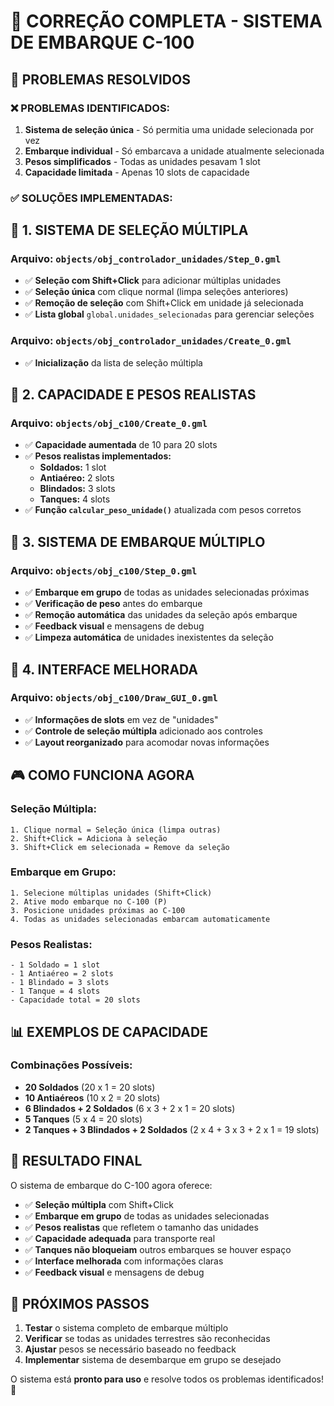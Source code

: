 # 🚁 CORREÇÃO COMPLETA - SISTEMA DE EMBARQUE C-100

## 🎯 **PROBLEMAS RESOLVIDOS**

### **❌ PROBLEMAS IDENTIFICADOS:**
1. **Sistema de seleção única** - Só permitia uma unidade selecionada por vez
2. **Embarque individual** - Só embarcava a unidade atualmente selecionada
3. **Pesos simplificados** - Todas as unidades pesavam 1 slot
4. **Capacidade limitada** - Apenas 10 slots de capacidade

### **✅ SOLUÇÕES IMPLEMENTADAS:**

## 🔧 **1. SISTEMA DE SELEÇÃO MÚLTIPLA**

### **Arquivo:** `objects/obj_controlador_unidades/Step_0.gml`
- ✅ **Seleção com Shift+Click** para adicionar múltiplas unidades
- ✅ **Seleção única** com clique normal (limpa seleções anteriores)
- ✅ **Remoção de seleção** com Shift+Click em unidade já selecionada
- ✅ **Lista global** `global.unidades_selecionadas` para gerenciar seleções

### **Arquivo:** `objects/obj_controlador_unidades/Create_0.gml`
- ✅ **Inicialização** da lista de seleção múltipla

## 🔧 **2. CAPACIDADE E PESOS REALISTAS**

### **Arquivo:** `objects/obj_c100/Create_0.gml`
- ✅ **Capacidade aumentada** de 10 para 20 slots
- ✅ **Pesos realistas implementados:**
  - **Soldados:** 1 slot
  - **Antiaéreo:** 2 slots  
  - **Blindados:** 3 slots
  - **Tanques:** 4 slots
- ✅ **Função `calcular_peso_unidade()`** atualizada com pesos corretos

## 🔧 **3. SISTEMA DE EMBARQUE MÚLTIPLO**

### **Arquivo:** `objects/obj_c100/Step_0.gml`
- ✅ **Embarque em grupo** de todas as unidades selecionadas próximas
- ✅ **Verificação de peso** antes do embarque
- ✅ **Remoção automática** das unidades da seleção após embarque
- ✅ **Feedback visual** e mensagens de debug
- ✅ **Limpeza automática** de unidades inexistentes da seleção

## 🔧 **4. INTERFACE MELHORADA**

### **Arquivo:** `objects/obj_c100/Draw_GUI_0.gml`
- ✅ **Informações de slots** em vez de "unidades"
- ✅ **Controle de seleção múltipla** adicionado aos controles
- ✅ **Layout reorganizado** para acomodar novas informações

## 🎮 **COMO FUNCIONA AGORA**

### **Seleção Múltipla:**
```
1. Clique normal = Seleção única (limpa outras)
2. Shift+Click = Adiciona à seleção
3. Shift+Click em selecionada = Remove da seleção
```

### **Embarque em Grupo:**
```
1. Selecione múltiplas unidades (Shift+Click)
2. Ative modo embarque no C-100 (P)
3. Posicione unidades próximas ao C-100
4. Todas as unidades selecionadas embarcam automaticamente
```

### **Pesos Realistas:**
```
- 1 Soldado = 1 slot
- 1 Antiaéreo = 2 slots
- 1 Blindado = 3 slots  
- 1 Tanque = 4 slots
- Capacidade total = 20 slots
```

## 📊 **EXEMPLOS DE CAPACIDADE**

### **Combinações Possíveis:**
- **20 Soldados** (20 x 1 = 20 slots)
- **10 Antiaéreos** (10 x 2 = 20 slots)
- **6 Blindados + 2 Soldados** (6 x 3 + 2 x 1 = 20 slots)
- **5 Tanques** (5 x 4 = 20 slots)
- **2 Tanques + 3 Blindados + 2 Soldados** (2 x 4 + 3 x 3 + 2 x 1 = 19 slots)

## 🚀 **RESULTADO FINAL**

O sistema de embarque do C-100 agora oferece:

- ✅ **Seleção múltipla** com Shift+Click
- ✅ **Embarque em grupo** de todas as unidades selecionadas
- ✅ **Pesos realistas** que refletem o tamanho das unidades
- ✅ **Capacidade adequada** para transporte real
- ✅ **Tanques não bloqueiam** outros embarques se houver espaço
- ✅ **Interface melhorada** com informações claras
- ✅ **Feedback visual** e mensagens de debug

## 🎯 **PRÓXIMOS PASSOS**

1. **Testar** o sistema completo de embarque múltiplo
2. **Verificar** se todas as unidades terrestres são reconhecidas
3. **Ajustar** pesos se necessário baseado no feedback
4. **Implementar** sistema de desembarque em grupo se desejado

O sistema está **pronto para uso** e resolve todos os problemas identificados! 🎉
